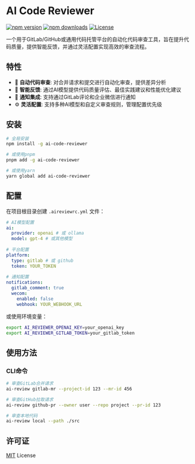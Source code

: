 # AI Code Reviewer

[![npm version][npm-version-src]][npm-version-href]
[![npm downloads][npm-downloads-src]][npm-downloads-href]
[![License][license-src]][license-href]

一个用于GitLab/GitHub或通用代码托管平台的自动化代码审查工具，旨在提升代码质量，提供智能反馈，并通过灵活配置实现高效的审查流程。

## 特性

- 🤖 **自动代码审查**: 对合并请求和提交进行自动化审查，提供差异分析
- 🧠 **智能反馈**: 通过AI模型提供代码质量评估、最佳实践建议和性能优化建议
- 🔔 **通知集成**: 支持通过GitLab评论和企业微信进行通知
- ⚙️ **灵活配置**: 支持多种AI模型和自定义审查规则，管理配置优先级

## 安装

```bash
# 全局安装
npm install -g ai-code-reviewer

# 或使用pnpm
pnpm add -g ai-code-reviewer

# 或使用yarn
yarn global add ai-code-reviewer
```

## 配置

在项目根目录创建 `.aireviewrc.yml` 文件：

```yaml
# AI模型配置
ai:
  provider: openai # 或 ollama
  model: gpt-4 # 或其他模型
  
# 平台配置  
platform:
  type: gitlab # 或 github
  token: YOUR_TOKEN
  
# 通知配置
notifications:
  gitlab_comment: true
  wecom:
    enabled: false
    webhook: YOUR_WEBHOOK_URL
```

或使用环境变量：

```bash
export AI_REVIEWER_OPENAI_KEY=your_openai_key
export AI_REVIEWER_GITLAB_TOKEN=your_gitlab_token
```

## 使用方法

### CLI命令

```bash
# 审查GitLab合并请求
ai-review gitlab-mr --project-id 123 --mr-id 456

# 审查GitHub拉取请求
ai-review github-pr --owner user --repo project --pr-id 123

# 审查本地代码
ai-review local --path ./src
```

## 许可证

[MIT](./LICENSE) License

<!-- Badges -->
[npm-version-src]: https://img.shields.io/npm/v/ai-code-reviewer?style=flat&colorA=080f12&colorB=1fa669
[npm-version-href]: https://npmjs.com/package/ai-code-reviewer
[npm-downloads-src]: https://img.shields.io/npm/dm/ai-code-reviewer?style=flat&colorA=080f12&colorB=1fa669
[npm-downloads-href]: https://npmjs.com/package/ai-code-reviewer
[license-src]: https://img.shields.io/github/license/ai-code-reviewer/ai-code-reviewer.svg?style=flat&colorA=080f12&colorB=1fa669
[license-href]: https://github.com/ai-code-reviewer/ai-code-reviewer/blob/main/LICENSE
